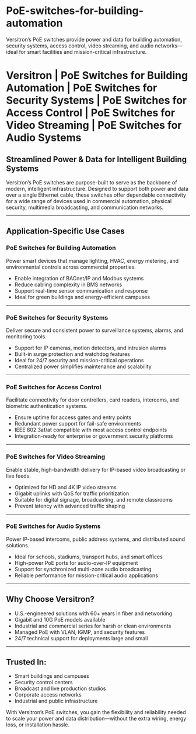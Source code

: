 # PoE-switches-for-building-automation
Versitron’s PoE switches provide power and data for building automation, security systems, access control, video streaming, and audio networks—ideal for smart facilities and mission-critical infrastructure.

# Versitron | PoE Switches for Building Automation | PoE Switches for Security Systems | PoE Switches for Access Control | PoE Switches for Video Streaming | PoE Switches for Audio Systems

## Streamlined Power & Data for Intelligent Building Systems

Versitron’s PoE switches are purpose-built to serve as the backbone of modern, intelligent infrastructure. Designed to support both power and data over a single Ethernet cable, these switches offer dependable connectivity for a wide range of devices used in commercial automation, physical security, multimedia broadcasting, and communication networks.

---

## Application-Specific Use Cases

### PoE Switches for Building Automation  
Power smart devices that manage lighting, HVAC, energy metering, and environmental controls across commercial properties.

- Enable integration of BACnet/IP and Modbus systems  
- Reduce cabling complexity in BMS networks  
- Support real-time sensor communication and response  
- Ideal for green buildings and energy-efficient campuses

---

### PoE Switches for Security Systems  
Deliver secure and consistent power to surveillance systems, alarms, and monitoring tools.

- Support for IP cameras, motion detectors, and intrusion alarms  
- Built-in surge protection and watchdog features  
- Ideal for 24/7 security and mission-critical operations  
- Centralized power simplifies maintenance and scalability

---

### PoE Switches for Access Control  
Facilitate connectivity for door controllers, card readers, intercoms, and biometric authentication systems.

- Ensure uptime for access gates and entry points  
- Redundant power support for fail-safe environments  
- IEEE 802.3af/at compatible with most access control endpoints  
- Integration-ready for enterprise or government security platforms

---

### PoE Switches for Video Streaming  
Enable stable, high-bandwidth delivery for IP-based video broadcasting or live feeds.

- Optimized for HD and 4K IP video streams  
- Gigabit uplinks with QoS for traffic prioritization  
- Suitable for digital signage, broadcasting, and remote classrooms  
- Prevent latency with advanced traffic shaping

---

### PoE Switches for Audio Systems  
Power IP-based intercoms, public address systems, and distributed sound solutions.

- Ideal for schools, stadiums, transport hubs, and smart offices  
- High-power PoE ports for audio-over-IP equipment  
- Support for synchronized multi-zone audio broadcasting  
- Reliable performance for mission-critical audio applications

---

## Why Choose Versitron?

- U.S.-engineered solutions with 60+ years in fiber and networking  
- Gigabit and 10G PoE models available  
- Industrial and commercial series for harsh or clean environments  
- Managed PoE with VLAN, IGMP, and security features  
- 24/7 technical support for deployments large and small

---

## Trusted In:

- Smart buildings and campuses  
- Security control centers  
- Broadcast and live production studios  
- Corporate access networks  
- Industrial and public infrastructure

With Versitron’s PoE switches, you gain the flexibility and reliability needed to scale your power and data distribution—without the extra wiring, energy loss, or installation hassle.

